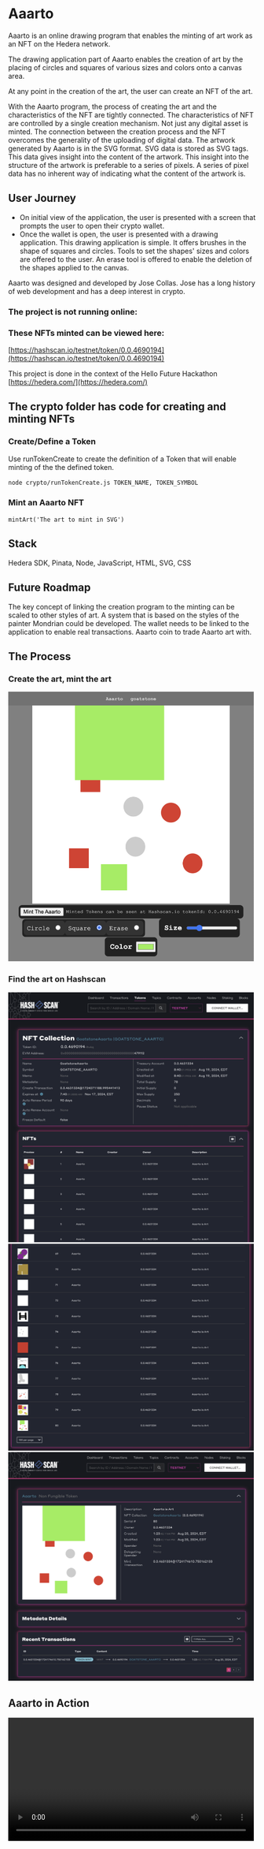 # Aaarto

Aaarto is an online drawing program that enables the minting of art work as an NFT on the Hedera network. 

The drawing application part of Aaarto enables the creation of art by the placing of circles and squares of various sizes and colors onto a canvas area. 

At any point in the creation of the art, the user can create an NFT of the art.

With the Aaarto program, the process of creating the art and the characteristics of the NFT are tightly connected. The characteristics of NFT are controlled by a single creation mechanism. Not just any digital asset is minted. The connection between the creation process and the NFT overcomes the generality of the uploading of digital data. The artwork generated by Aaarto is in the SVG format. SVG data is stored as SVG tags. This data gives insight into the content of the artwork. This insight into the structure of the artwork is preferable to a series of pixels. A series of pixel data has no inherent way of indicating what the content of the artwork is.   

## User Journey

- On initial view of the application, the user is presented with a screen that prompts the user to open their crypto wallet.
- Once the wallet is open, the user is presented with a drawing application. This drawing application is simple. It offers brushes in the shape of squares and circles. Tools to set the shapes' sizes and colors are offered to the user. An erase tool is offered to enable the deletion of the shapes applied to the canvas.

Aaarto was designed and developed by Jose Collas. Jose has a long history of web development and has a deep interest in crypto.

### The project is not running online:


### These NFTs minted can be viewed here:

[https://hashscan.io/testnet/token/0.0.4690194](https://hashscan.io/testnet/token/0.0.4690194)

This project is done in the context of the Hello Future Hackathon [https://hedera.com/](https://hedera.com/)
 
## The crypto folder has code for creating and minting NFTs

### Create/Define a Token

Use runTokenCreate to create the definition of a Token that will enable minting of the the defined token.

```
node crypto/runTokenCreate.js TOKEN_NAME, TOKEN_SYMBOL
```

### Mint an Aaarto NFT
```
mintArt('The art to mint in SVG')
```
 	
## Stack
Hedera SDK, Pinata, Node, JavaScript, HTML, SVG, CSS

## Future Roadmap

The key concept of linking the creation program to the minting can be scaled to other styles of art. A system that is based on the styles of the painter Mondrian could be developed. The wallet needs to be linked to the application to enable real transactions. Aaarto coin to trade Aaarto art with.

## The Process

 ### Create the art, mint the art
<img src="art/aaarto_screen_4.png" width="500" />

### Find the art on Hashscan
<img src="art/aaarto_screen_2.png" width="500" />
<img src="art/aaarto_screen_1.png" width="500" />
<img src="art/aaarto_screen_3.png" width="500" />

## Aaarto in Action
<video controls width="500" >
    <source src="art/aaarto_demo.mp4" />
</video>
